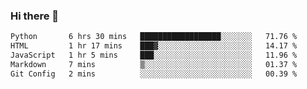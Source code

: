 ### Hi there 🌱
<!--START_SECTION:waka-->

```txt
Python       6 hrs 30 mins   ██████████████████░░░░░░░   71.76 %
HTML         1 hr 17 mins    ███▓░░░░░░░░░░░░░░░░░░░░░   14.17 %
JavaScript   1 hr 5 mins     ███░░░░░░░░░░░░░░░░░░░░░░   11.96 %
Markdown     7 mins          ▒░░░░░░░░░░░░░░░░░░░░░░░░   01.37 %
Git Config   2 mins          ░░░░░░░░░░░░░░░░░░░░░░░░░   00.39 %
```

<!--END_SECTION:waka-->
<!--
**Dieg0raf/Dieg0raf** is a ✨ _special_ ✨ repository because its `README.md` (this file) appears on your GitHub profile.

Here are some ideas to get you started:

- 🔭 I’m currently working on ...
- 🌱 I’m currently learning ...
- 👯 I’m looking to collaborate on ...
- 🤔 I’m looking for help with ...
- 💬 Ask me about ...
- 📫 How to reach me: ...
- 😄 Pronouns: ...
- ⚡ Fun fact: ...
-->
